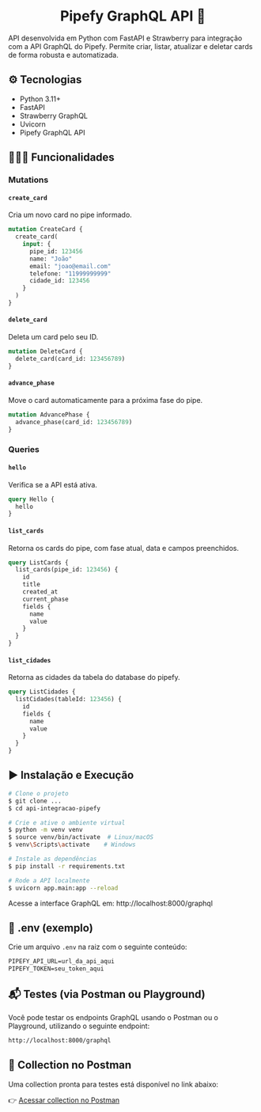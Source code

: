 <h1 align="center">Pipefy GraphQL API 🤖</h1>

API desenvolvida em Python com FastAPI e Strawberry para integração com a API GraphQL do Pipefy. Permite criar, listar, atualizar e deletar cards de forma robusta e automatizada.

## ⚙️ Tecnologias

- Python 3.11+
- FastAPI
- Strawberry GraphQL
- Uvicorn
- Pipefy GraphQL API

## 🧑🏻‍💻 Funcionalidades

### Mutations

#### `create_card`

Cria um novo card no pipe informado.

```graphql
mutation CreateCard {
  create_card(
    input: {
      pipe_id: 123456
      name: "João"
      email: "joao@email.com"
      telefone: "11999999999"
      cidade_id: 123456
    }
  )
}
```

#### `delete_card`

Deleta um card pelo seu ID.

```graphql
mutation DeleteCard {
  delete_card(card_id: 123456789)
}
```

#### `advance_phase`

Move o card automaticamente para a próxima fase do pipe.

```graphql
mutation AdvancePhase {
  advance_phase(card_id: 123456789)
}
```

### Queries

#### `hello`

Verifica se a API está ativa.

```graphql
query Hello {
  hello
}
```

#### `list_cards`

Retorna os cards do pipe, com fase atual, data e campos preenchidos.

```graphql
query ListCards {
  list_cards(pipe_id: 123456) {
    id
    title
    created_at
    current_phase
    fields {
      name
      value
    }
  }
}
```

#### `list_cidades`

Retorna as cidades da tabela do database do pipefy.

```graphql
query ListCidades {
  listCidades(tableId: 123456) {
    id
    fields {
      name
      value
    }
  }
}
```

## ▶️ Instalação e Execução

```bash
# Clone o projeto
$ git clone ...
$ cd api-integracao-pipefy

# Crie e ative o ambiente virtual
$ python -m venv venv
$ source venv/bin/activate  # Linux/macOS
$ venv\Scripts\activate    # Windows

# Instale as dependências
$ pip install -r requirements.txt

# Rode a API localmente
$ uvicorn app.main:app --reload
```

Acesse a interface GraphQL em: http://localhost:8000/graphql

## 🔐 .env (exemplo)

Crie um arquivo `.env` na raiz com o seguinte conteúdo:

```graphql
PIPEFY_API_URL=url_da_api_aqui
PIPEFY_TOKEN=seu_token_aqui
```

## 📬 Testes (via Postman ou Playground)

Você pode testar os endpoints GraphQL usando o Postman ou o Playground, utilizando o seguinte endpoint:

```bash
http://localhost:8000/graphql
```

## 🔗 Collection no Postman

Uma collection pronta para testes está disponível no link abaixo:

👉 [Acessar collection no Postman](https://www.postman.com/marcelo-7952/integrao-pipefy-testes-de-api/collection/6830c0595ac051812a6b4c10?action=share&creator=39796403)
